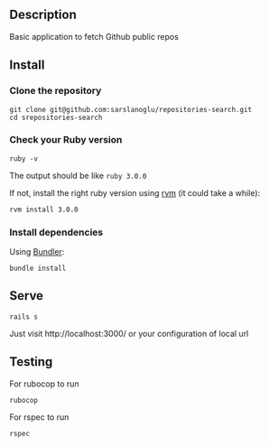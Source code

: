 ## Description

Basic application to fetch Github public repos

## Install

### Clone the repository

```shell
git clone git@github.com:sarslanoglu/repositories-search.git
cd srepositories-search
```

### Check your Ruby version

```shell
ruby -v
```

The output should be like `ruby 3.0.0`

If not, install the right ruby version using [rvm](https://github.com/rvm/rvm) (it could take a while):

```shell
rvm install 3.0.0
```

### Install dependencies

Using [Bundler](https://github.com/bundler/bundler):

```shell
bundle install
```

## Serve

```shell
rails s
```

Just visit http://localhost:3000/ or your configuration of local url

## Testing

For rubocop to run

```shell
rubocop
```

For rspec to run

```shell
rspec
```